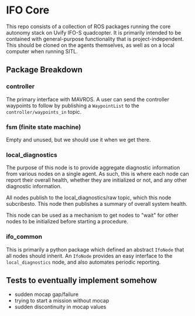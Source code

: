 # IFO Core
This repo consists of a collection of ROS packages running the core autonomy stack on Uvify IFO-S quadcopter. It is primarily intended to be contained with general-purpose functionality that is project-independent. This should be cloned on the agents themselves, as well as on a local computer when running SITL.

## Package Breakdown 

### controller
The primary interface with MAVROS. A user can send the controller waypoints to follow by publishing a `WaypointList` to the `controller/waypoints_in` topic.

### fsm (finite state machine)
Empty and unused, but we should use it when we get there.

### local_diagnostics
The purpose of this node is to provide aggregate diagnostic information from various nodes on a single agent. As such, this is where each node can report their overall health, whether they are initialized or not, and any other diagnostic information.

All nodes publish to the local_diagnostics/raw topic, which this node subcribesto. This node then publishes a summary of overall system health.

This node can be used as a mechanism to get nodes to "wait" for other nodes to be initialized before starting a procedure.

### ifo_common
This is primarily a python package which defined an abstract `IfoNode` that all nodes should inherit. An `IfoNode` provides an easy interface to the `local_diagnostics` node, and also automates periodic reporting.

## Tests to eventually implement somehow

- sudden mocap gap/failure
- trying to start a mission without mocap
- sudden discontinuity in mocap values